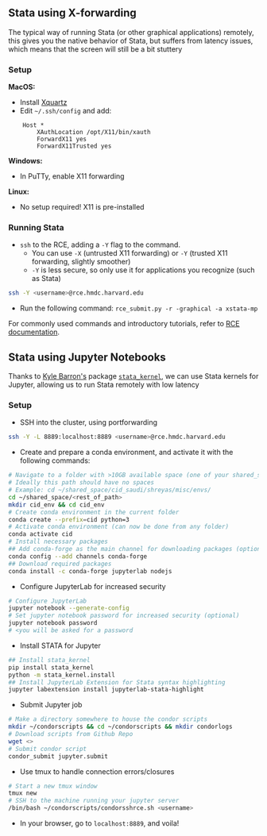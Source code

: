 ## Stata using X-forwarding

The typical way of running Stata (or other graphical applications) remotely, this gives you the native behavior of Stata, but suffers from latency issues, which means that the screen will still be a bit stuttery

### Setup

**MacOS:**

- Install [Xquartz](https://www.xquartz.org/)
- Edit `~/.ssh/config` and add:
```
    Host *
        XAuthLocation /opt/X11/bin/xauth
        ForwardX11 yes
        ForwardX11Trusted yes
```

**Windows:**

- In PuTTy, enable X11 forwarding

**Linux:**

- No setup required! X11 is pre-installed

### Running Stata

- `ssh` to the RCE, adding a `-Y` flag to the command.
    + You can use `-X` (untrusted X11 forwarding) or `-Y` (trusted X11 forwarding, slightly smoother)
    + `-Y` is less secure, so only use it for applications you recognize (such as Stata)
```bash
ssh -Y <username>@rce.hmdc.harvard.edu
```
- Run the following command: `rce_submit.py -r -graphical -a xstata-mp`

For commonly used commands and introductory tutorials, refer to [RCE documentation](https://rce-docs.hmdc.harvard.edu/book/rce-docs).


## Stata using Jupyter Notebooks

Thanks to [Kyle Barron's](https://github.com/kylebarron) package [`stata_kernel`](https://kylebarron.github.io/stata_kernel), we can use Stata kernels for Jupyter, allowing us to run Stata remotely with low latency

### Setup

- SSH into the cluster, using portforwarding
```bash
ssh -Y -L 8889:localhost:8889 <username>@rce.hmdc.harvard.edu
```
- Create and prepare a conda environment, and activate it with the following commands:
```bash
# Navigate to a folder with >10GB available space (one of your shared_space dirs)
# Ideally this path should have no spaces
# Example: cd ~/shared_space/cid_saudi/shreyas/misc/envs/
cd ~/shared_space/<rest_of_path>
mkdir cid_env && cd cid_env
# Create conda environment in the current folder
conda create --prefix=cid python=3
# Activate conda environment (can now be done from any folder)
conda activate cid
# Install necessary packages
## Add conda-forge as the main channel for downloading packages (optional)
conda config --add channels conda-forge
## Download required packages
conda install -c conda-forge jupyterlab nodejs
```
- Configure JupyterLab for increased security
```bash
# Configure JupyterLab
jupyter notebook --generate-config
# Set jupyter notebook password for increased security (optional)
jupyter notebook password
# <you will be asked for a password
```
- Install STATA for Jupyter
```bash
## Install stata_kernel
pip install stata_kernel
python -m stata_kernel.install
## Install JupyterLab Extension for Stata syntax highlighting
jupyter labextension install jupyterlab-stata-highlight
```
- Submit Jupyter job
```bash
# Make a directory somewhere to house the condor scripts
mkdir ~/condorscripts && cd ~/condorscripts && mkdir condorlogs
# Download scripts from Github Repo
wget <>
# Submit condor script
condor_submit jupyter.submit
```
- Use tmux to handle connection errors/closures
```bash
# Start a new tmux window
tmux new
# SSH to the machine running your jupyter server
/bin/bash ~/condorscripts/condorsshrce.sh <username>
```
- In your browser, go to `localhost:8889`, and voila!
